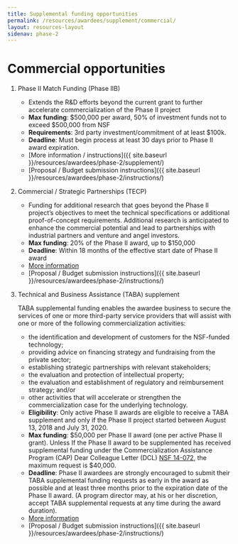 ```yaml
---
title: Supplemental funding opportunities
permalink: /resources/awardees/supplement/commercial/
layout: resources-layout
sidenav: phase-2
---
```

# Commercial opportunities

1. Phase II Match Funding (Phase IIB)
    - Extends the R&D efforts beyond the current grant to further accelerate commercialization of the Phase II project
    - **Max funding**: $500,000 per award, 50% of investment funds not to exceed $500,000 from NSF
    - **Requirements**: 3rd party investment/commitment of at least $100k.
    - **Deadline**: Must begin process at least 30 days prior to Phase II award expiration.
    - [More information / instructions]({{ site.baseurl }}/resources/awardees/phase-2/supplement/) 
    - [Proposal / Budget submission instructions]({{ site.baseurl }}/resources/awardees/phase-2/instructions/)
2. Commercial / Strategic Partnerships (TECP)
    - Funding for additional research that goes beyond the Phase II project’s objectives to meet the technical specifications or additional proof-of-concept requirements. Additional research is anticipated to enhance the commercial potential and lead to partnerships with industrial partners and venture and angel investors.
    - **Max funding**: 20% of the Phase II award, up to $150,000
    - **Deadline**: Within 18 months of the effective start date of Phase II award
    - [More information](https://www.nsf.gov/pubs/2013/nsf13132/nsf13132.jsp)
    - [Proposal / Budget submission instructions]({{ site.baseurl }}/resources/awardees/phase-2/instructions/)
3. Technical and Business Assistance (TABA) supplement 

    TABA supplemental funding enables the awardee business to secure the services of one or more third-party service providers that will assist with one or more of the following commercialization activities:
    - the identification and development of customers for the NSF-funded technology;
    - providing advice on financing strategy and fundraising from the private sector;
    - establishing strategic partnerships with relevant stakeholders;
    - the evaluation and protection of intellectual property;
    - the evaluation and establishment of regulatory and reimbursement strategy; and/or
    - other activities that will accelerate or strengthen the commercialization case for the underlying technology.
    - **Eligibility**: Only active Phase II awards are eligible to receive a TABA supplement and only if the Phase II project started between August 13, 2018 and July 31, 2020.
    - **Max funding**: $50,000 per Phase II award (one per active Phase II grant). Unless If the Phase II award to be supplemented has received supplemental funding under the Commercialization Assistance Program (CAP) Dear Colleague Letter (DCL) [NSF 14-072](https://www.nsf.gov/publications/pub_summ.jsp?ods_key=nsf14072), the maximum request is $40,000. 
    - **Deadline**: Phase II awardees are strongly encouraged to submit their TABA supplemental funding requests as early in the award as possible and at least three months prior to the expiration date of the Phase II award. (A program director may, at his or her discretion, accept TABA supplemental requests at any time during the award duration).
    - [More information](https://www.nsf.gov/pubs/2020/nsf20070/nsf20070.jsp)
    - [Proposal / Budget submission instructions]({{ site.baseurl }}/resources/awardees/phase-2/instructions/)
